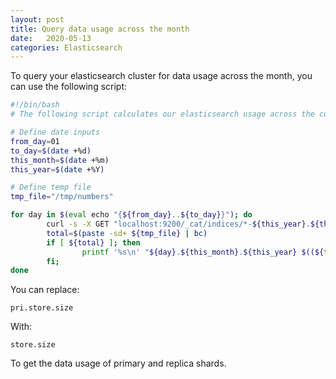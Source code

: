 ```yaml
---
layout: post
title: Query data usage across the month
date:   2020-05-13
categories: Elasticsearch
---
```


To query your elasticsearch cluster for data usage across the month, you can use the following script:

```sh
#!/bin/bash
# The following script calculates our elasticsearch usage across the current month

# Define date inputs
from_day=01
to_day=$(date +%d)
this_month=$(date +%m)
this_year=$(date +%Y)

# Define temp file
tmp_file="/tmp/numbers"

for day in $(eval echo "{${from_day}..${to_day}}"); do
        curl -s -X GET "localhost:9200/_cat/indices/*-${this_year}.${this_month}.${day}/?bytes=b&h=pri.store.size" > ${tmp_file}
        total=$(paste -sd+ ${tmp_file} | bc)
        if [ ${total} ]; then
                printf '%s\n' "${day}.${this_month}.${this_year} $((${total}/ 10**9))"
        fi;
done
```

You can replace:

```
pri.store.size
```
With:
```
store.size
```

To get the data usage of primary and replica shards.
